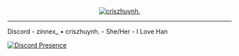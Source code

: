 <div align="center"><a href="https://discord.gg"><img alt="criszhuynh." src=""></a></div>

---

Discord - zinnex_ • criszhuynh. - She/Her - I Love Han

[![Discord Presence](https://lanyard.cnrad.dev/api/1030116082469572618)](https://discord.com/users/1030116082469572618)
